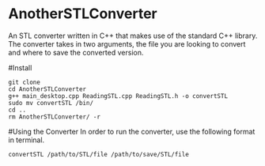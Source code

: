 # AnotherSTLConverter
An STL converter written in C++ that makes use of the standard C++ library. The converter takes in two arguments,
the file you are looking to convert and where to save the converted version.

#Install
```
git clone
cd AnotherSTLConverter
g++ main_desktop.cpp ReadingSTL.cpp ReadingSTL.h -o convertSTL
sudo mv convertSTL /bin/
cd ..
rm AnotherSTLConverter/ -r
```

#Using the Converter
In order to run the converter, use the following format in terminal.
```
convertSTL /path/to/STL/file /path/to/save/STL/file
```
